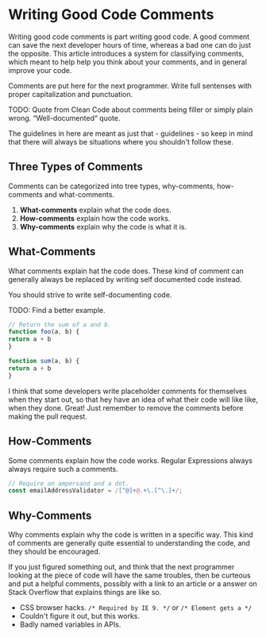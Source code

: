 # Writing Good Code Comments

Writing good code comments is part writing good code. A good comment can save the next developer hours of time, whereas a bad one can do just the opposite. This article introduces a system for classifying comments, which meant to help help you think about your comments, and in general improve your code.

Comments are put here for the next programmer. Write full sentenses with proper capitalization and punctuation.

TODO: Quote from Clean Code about comments being filler or simply plain wrong. “Well-documented“ quote.

The guidelines in here are meant as just that - guidelines - so keep in mind that there will always be situations where you shouldn't follow these.

## Three Types of Comments

Comments can be categorized into tree types, why-comments, how-comments and what-comments.

1. **What-comments** explain what the code does.
1. **How-comments** explain how the code works.
1. **Why-comments** explain why the code is what it is.

## What-Comments

What comments explain hat the code does. These kind of comment can generally always be replaced by writing self documented code instead.

You should strive to write self-documenting code.

TODO: Find a better example.

```javascript
// Return the sum of a and b.
function foo(a, b) {
return a + b
}
```

```javascript
function sum(a, b) {
return a + b
}
```

I think that some developers write placeholder comments for themselves when they start out, so that hey have an idea of what their code will like like, when they done. Great! Just remember to remove the comments before making the pull request.

## How-Comments

Some comments explain how the code works. Regular Expressions always always require such a comments.

```javascript
// Require an ampersand and a dot.
const emailAddressValidator = /[^@]+@.+\.[^\.]+/;
```

## Why-Comments

Why comments explain why the code is written in a specific way. This kind of comments are generally quite essential to understanding the code, and they should be encouraged.

If you just figured something out, and think that the next programmer looking at the piece of code will have the same troubles, then be curteous and put a helpful comments, possibly with a link to an article or a answer on Stack Overflow that explains things are like so.

* CSS browser hacks. `/* Required by IE 9. */` or `/* Element gets a */`
* Couldn't figure it out, but this works.
* Badly named variables in APIs.
